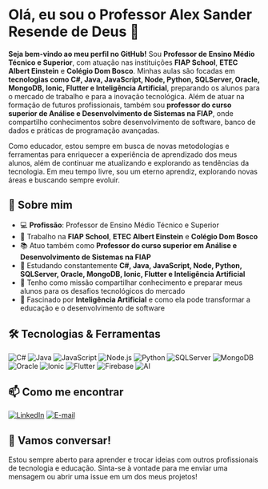 # Olá, eu sou o Professor Alex Sander Resende de Deus 👋

**Seja bem-vindo ao meu perfil no GitHub!** Sou **Professor de Ensino Médio Técnico e Superior**, com atuação nas instituições **FIAP School**, **ETEC Albert Einstein** e **Colégio Dom Bosco**. Minhas aulas são focadas em **tecnologias como C#, Java, JavaScript, Node, Python, SQLServer, Oracle, MongoDB, Ionic, Flutter e Inteligência Artificial**, preparando os alunos para o mercado de trabalho e para a inovação tecnológica. Além de atuar na formação de futuros profissionais, também sou **professor do curso superior de Análise e Desenvolvimento de Sistemas na FIAP**, onde compartilho conhecimentos sobre desenvolvimento de software, banco de dados e práticas de programação avançadas.

Como educador, estou sempre em busca de novas metodologias e ferramentas para enriquecer a experiência de aprendizado dos meus alunos, além de continuar me atualizando e explorando as tendências da tecnologia. Em meu tempo livre, sou um eterno aprendiz, explorando novas áreas e buscando sempre evoluir.

## 🚀 Sobre mim

- 💻 **Profissão**: Professor de Ensino Médio Técnico e Superior
- 🏫 Trabalho na **FIAP School**, **ETEC Albert Einstein** e **Colégio Dom Bosco**
- 📚 Atuo também como **Professor do curso superior em Análise e Desenvolvimento de Sistemas na FIAP**
- 🌱 Estudando constantemente **C#, Java, JavaScript, Node, Python, SQLServer, Oracle, MongoDB, Ionic, Flutter e Inteligência Artificial**
- 👯 Tenho como missão compartilhar conhecimento e preparar meus alunos para os desafios tecnológicos do mercado
- 🤖 Fascinado por **Inteligência Artificial** e como ela pode transformar a educação e o desenvolvimento de software

## 🛠️ Tecnologias & Ferramentas

![C#](https://img.shields.io/badge/C%23-239120?style=for-the-badge&logo=c-sharp&logoColor=white)
![Java](https://img.shields.io/badge/Java-007396?style=for-the-badge&logo=java&logoColor=white)
![JavaScript](https://img.shields.io/badge/JavaScript-F7DF1E?style=for-the-badge&logo=javascript&logoColor=black)
![Node.js](https://img.shields.io/badge/Node.js-339933?style=for-the-badge&logo=node.js&logoColor=white)
![Python](https://img.shields.io/badge/Python-3776AB?style=for-the-badge&logo=python&logoColor=white)
![SQLServer](https://img.shields.io/badge/SQL_Server-CC2927?style=for-the-badge&logo=microsoft-sql-server&logoColor=white)
![MongoDB](https://img.shields.io/badge/MongoDB-47A248?style=for-the-badge&logo=mongodb&logoColor=white)
![Oracle](https://img.shields.io/badge/Oracle-F80000?style=for-the-badge&logo=oracle&logoColor=white)
![Ionic](https://img.shields.io/badge/Ionic-3880FF?style=for-the-badge&logo=ionic&logoColor=white)
![Flutter](https://img.shields.io/badge/Flutter-02569B?style=for-the-badge&logo=flutter&logoColor=white)
![Firebase](https://img.shields.io/badge/Firebase-FFCA28?style=for-the-badge&logo=firebase&logoColor=white)
![AI](https://img.shields.io/badge/AI-FF6F00?style=for-the-badge&logo=ai&logoColor=white)

## 📫 Como me encontrar

[![LinkedIn](https://img.shields.io/badge/LinkedIn-0077B5?style=for-the-badge&logo=linkedin&logoColor=white)](https://www.linkedin.com/in/alexsanderresende)
[![E-mail](https://img.shields.io/badge/E--mail-0078D4?style=for-the-badge&logo=microsoft-outlook&logoColor=white)](mailto:profalex.deus@fiap.com.br)

## 💬 Vamos conversar!

Estou sempre aberto para aprender e trocar ideias com outros profissionais de tecnologia e educação. Sinta-se à vontade para me enviar uma mensagem ou abrir uma issue em um dos meus projetos!
